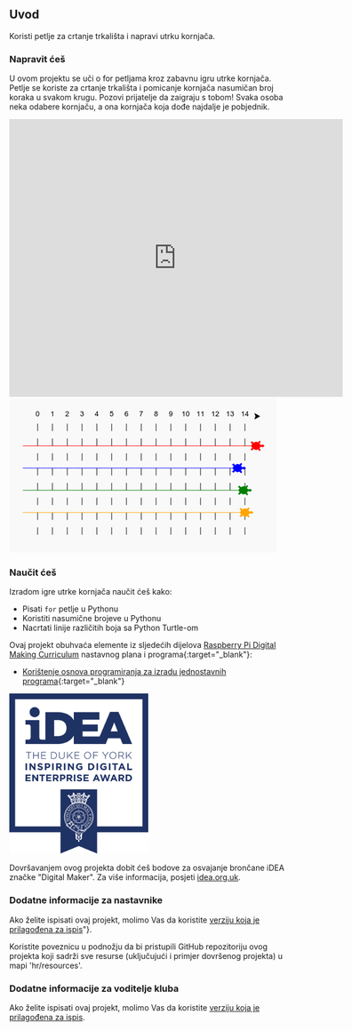 ## Uvod

Koristi petlje za crtanje trkališta i napravi utrku kornjača.

### Napravit ćeš

U ovom projektu se uči o for petljama kroz zabavnu igru utrke kornjača. Petlje se koriste za crtanje trkališta i pomicanje kornjača nasumičan broj koraka u svakom krugu. Pozovi prijatelje da zaigraju s tobom! Svaka osoba neka odabere kornjaču, a ona kornjača koja dođe najdalje je pobjednik.

<div class="trinket">
  <iframe src="https://trinket.io/embed/python/9339862606?outputOnly=true&start=result" width="600" height="500" frameborder="0" marginwidth="0" marginheight="0" allowfullscreen>
  </iframe>
  <img src="images/race-finished.png">
</div>

### Naučit ćeš

Izradom igre utrke kornjača naučit ćeš kako:

+ Pisati `for` petlje u Pythonu
+ Koristiti nasumične brojeve u Pythonu
+ Nacrtati linije različitih boja sa Python Turtle-om

Ovaj projekt obuhvaća elemente iz sljedećih dijelova [Raspberry Pi Digital Making Curriculum](http://rpf.io/curriculum) nastavnog plana i programa{:target="_blank"}:

+ [Korištenje osnova programiranja za izradu jednostavnih programa](https://www.raspberrypi.org/curriculum/programming/creator/){:target="_blank"}

![iDEA](images/idea.png)

Dovršavanjem ovog projekta dobit ćeš bodove za osvajanje brončane iDEA značke "Digital Maker". Za više informacija, posjeti [idea.org.uk](https://idea.org.uk).

### Dodatne informacije za nastavnike

Ako želite ispisati ovaj projekt, molimo Vas da koristite [verziju koja je prilagođena za ispis](https://projects.raspberrypi.org/en/projects/turtle-race/print)"}.

Koristite poveznicu u podnožju da bi pristupili GitHub repozitoriju ovog projekta koji sadrži sve resurse (uključujući i primjer dovršenog projekta) u mapi 'hr/resources'.

### Dodatne informacije za voditelje kluba

Ako želite ispisati ovaj projekt, molimo Vas da koristite [verziju koja je prilagođena za ispis](https://projects.raspberry-pi.org/en/projects/turtle-race/print).